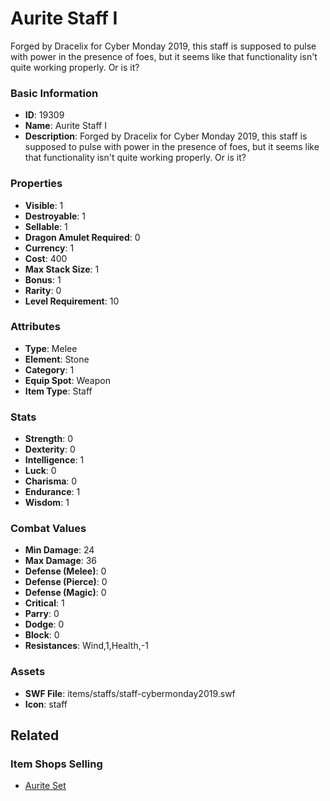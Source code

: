 # Aurite Staff I

Forged by Dracelix for Cyber Monday 2019, this staff is supposed to pulse with power in the presence of foes, but it seems like that functionality isn't quite working properly. Or is it?

### Basic Information

- **ID**: 19309
- **Name**: Aurite Staff I
- **Description**: Forged by Dracelix for Cyber Monday 2019, this staff is supposed to pulse with power in the presence of foes, but it seems like that functionality isn&#039;t quite working properly. Or is it?

### Properties

- **Visible**: 1
- **Destroyable**: 1
- **Sellable**: 1
- **Dragon Amulet Required**: 0
- **Currency**: 1
- **Cost**: 400
- **Max Stack Size**: 1
- **Bonus**: 1
- **Rarity**: 0
- **Level Requirement**: 10

### Attributes

- **Type**: Melee
- **Element**: Stone
- **Category**: 1
- **Equip Spot**: Weapon
- **Item Type**: Staff

### Stats

- **Strength**: 0
- **Dexterity**: 0
- **Intelligence**: 1
- **Luck**: 0
- **Charisma**: 0
- **Endurance**: 1
- **Wisdom**: 1

### Combat Values

- **Min Damage**: 24
- **Max Damage**: 36
- **Defense (Melee)**: 0
- **Defense (Pierce)**: 0
- **Defense (Magic)**: 0
- **Critical**: 1
- **Parry**: 0
- **Dodge**: 0
- **Block**: 0
- **Resistances**: Wind,1,Health,-1

### Assets

- **SWF File**: items/staffs/staff-cybermonday2019.swf
- **Icon**: staff

## Related

### Item Shops Selling

- [Aurite Set](../item-shops/649-aurite-set.md)

